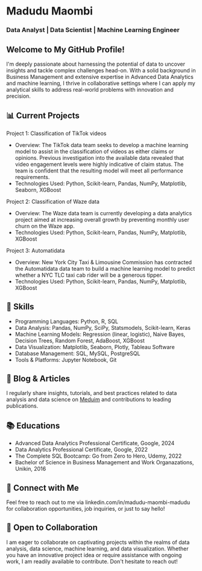 # Madudu Maombi
### Data Analyst | Data Scientist | Machine Learning Engineer
## Welcome to My GitHub Profile!
I'm deeply passionate about harnessing the potential of data to uncover insights and tackle complex challenges head-on. With a solid background in Business Management and extensive expertise in Advanced Data Analytics and machine learning, I thrive in collaborative settings where I can apply my analytical skills to address real-world problems with innovation and precision.

## 📊 Current Projects
Project 1: Classification of TikTok videos
- Overview: The TikTok data team seeks to develop a machine learning model to assist in the classification of videos as either claims or opinions. Previous investigation into the available data revealed that video engagement levels were highly indicative of claim status. The team is confident that the resulting model will meet all performance requirements.
- Technologies Used: Python, Scikit-learn, Pandas, NumPy, Matplotlib, Seaborn, XGBoost
  
Project 2: Classification of Waze data
- Overview: The Waze data team is currently developing a data analytics project aimed at increasing overall growth by preventing monthly user churn on the Waze app. 
- Technologies Used: Python, Scikit-learn, Pandas, NumPy, Matplotlib, XGBoost

Project 3: Automatidata
- Overview: New York City Taxi & Limousine Commission has contracted the Automatidata data team to build a machine learning model to predict whether a NYC TLC taxi cab rider will be a generous tipper.  
- Technologies Used: Python, Scikit-learn, Pandas, NumPy, Matplotlib, XGBoost
  
## 🌱 Skills
- Programming Languages: Python, R, SQL
- Data Analysis: Pandas, NumPy, SciPy, Statsmodels, Scikit-learn, Keras
- Machine Learning Models: Regression (linear, logistic), Naive Bayes, Decision Trees, Random Forest, AdaBoost, XGBoost
- Data Visualization: Matplotlib, Seaborn, Plotly, Tableau Software
- Database Management: SQL, MySQL, PostgreSQL
- Tools & Platforms: Jupyter Notebook, Git

## 📝 Blog & Articles
I regularly share insights, tutorials, and best practices related to data analysis and data science on [Meduim](https://medium.com/@maombimadudu/about) and contributions to leading publications.

## 📚 Educations
- Advanced Data Analytics Professional Certificate, Google, 2024
- Data Analytics Professional Certificate, Google, 2022
- The Complete SQL Bootcamp: Go from Zero to Hero, Udemy, 2022
- Bachelor of Science in Business Management and Work Organazations, Unikin, 2016

## 💬 Connect with Me
Feel free to reach out to me via linkedin.com/in/madudu-maombi-madudu for collaboration opportunities, job inquiries, or just to say hello!

## 🤝 Open to Collaboration
I am eager to collaborate on captivating projects within the realms of data analysis, data science, machine learning, and data visualization. 
Whether you have an innovative project idea or require assistance with ongoing work, I am readily available to contribute. 
Don't hesitate to reach out!

